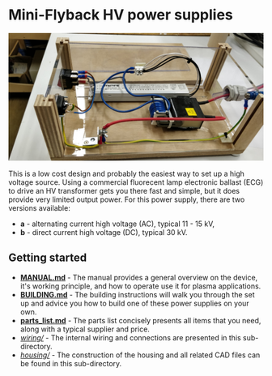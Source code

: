 # Mini-Flyback HV power supplies

![Side view inside](https://github.com/SebastianDahle/PlasmaSolution/blob/master/HV_power_supplies/mini-Flyback/Side_view_open.jpg "Side view inside")

This is a low cost design and probably the easiest way to set up a high voltage source. Using a commercial fluorecent lamp electronic ballast (ECG) to drive an HV transformer gets you there fast and simple, but it does provide very limited output power. For this power supply, there are two versions available:
* **a** - alternating current high voltage (AC), typical 11 - 15 kV,
* **b** - direct current high voltage (DC), typical 30 kV.

## Getting started

* [**MANUAL.md**](https://github.com/SebastianDahle/PlasmaSolution/blob/master/HV_power_supplies/mini-Flyback/MANUAL.md) - The manual provides a general overview on the device, it's working principle, and how to operate use it for plasma applications.
* [**BUILDING.md**](https://github.com/SebastianDahle/PlasmaSolution/blob/master/HV_power_supplies/mini-Flyback/BUILDING.md) - The building instructions will walk you through the set up and advice you how to build one of these power supplies on your own.
* [**parts_list.md**](https://github.com/SebastianDahle/PlasmaSolution/blob/master/HV_power_supplies/mini-Flyback/parts_list.md) - The parts list concisely presents all items that you need, along with a typical supplier and price.
* [*wiring/*](https://github.com/SebastianDahle/PlasmaSolution/tree/master/HV_power_supplies/mini-Flyback/wiring) - The internal wiring and connections are presented in this sub-directory.
* [*housing/*](https://github.com/SebastianDahle/PlasmaSolution/tree/master/HV_power_supplies/mini-Flyback/housing) - The construction of the housing and all related CAD files can be found in this sub-directory.
